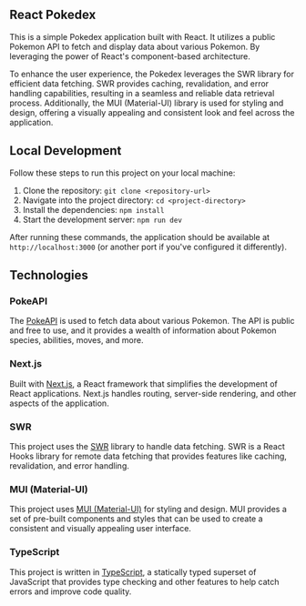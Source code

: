 ## React Pokedex 

This is a simple Pokedex application built with React. It utilizes a public Pokemon API to fetch and display data about various Pokemon. By leveraging the power of React's component-based architecture.

To enhance the user experience, the Pokedex leverages the SWR library for efficient data fetching. SWR provides caching, revalidation, and error handling capabilities, resulting in a seamless and reliable data retrieval process. Additionally, the MUI (Material-UI) library is used for styling and design, offering a visually appealing and consistent look and feel across the application.

## Local Development
Follow these steps to run this project on your local machine:

1. Clone the repository: `git clone <repository-url>`
2. Navigate into the project directory: `cd <project-directory>`
3. Install the dependencies: `npm install`
4. Start the development server: `npm run dev`

After running these commands, the application should be available at `http://localhost:3000` (or another port if you've configured it differently).

## Technologies

### PokeAPI
The [PokeAPI](https://pokeapi.co/) is used to fetch data about various Pokemon. The API is public and free to use, and it provides a wealth of information about Pokemon species, abilities, moves, and more.

### Next.js
Built with [Next.js](https://nextjs.org/), a React framework that simplifies the development of React applications. Next.js handles routing, server-side rendering, and other aspects of the application.

### SWR
This project uses the [SWR](https://swr.vercel.app/) library to handle data fetching. SWR is a React Hooks library for remote data fetching that provides features like caching, revalidation, and error handling.

### MUI (Material-UI)
This project uses [MUI (Material-UI)](https://mui.com/) for styling and design. MUI provides a set of pre-built components and styles that can be used to create a consistent and visually appealing user interface.

### TypeScript
This project is written in [TypeScript](https://www.typescriptlang.org/), a statically typed superset of JavaScript that provides type checking and other features to help catch errors and improve code quality.

